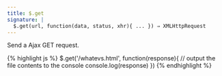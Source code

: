 ```yaml
---
title: $.get
signature: |
  $.get(url, function(data, status, xhr){ ... }) ⇒ XMLHttpRequest
---
```


Send a Ajax GET request.

{% highlight js %}
$.get('/whatevs.html', function(response){ 
  // output the file contents to the console
  console.log(response)
})
{% endhighlight %}
